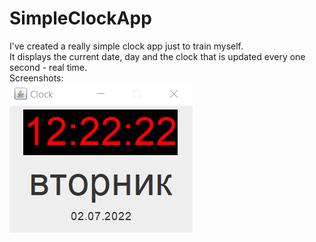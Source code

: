 # SimpleClockApp

I've created a really simple clock app just to train myself.</br>
It displays the current date, day and the clock that is updated every one second -  real time.</br>
Screenshots:</br>
<img src='https://github.com/NMKrastev/SimpleClockApp/blob/dev/screenshots/SimpleClockApp.PNG?raw=true'></img>
